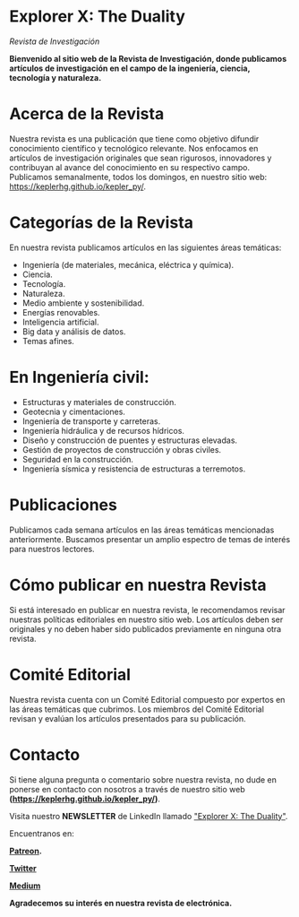 # Explorer X: The Duality
_Revista de Investigación_

**Bienvenido al sitio web de la Revista de Investigación, donde publicamos artículos de investigación en el campo de la ingeniería, ciencia, tecnología y naturaleza.**

# Acerca de la Revista
Nuestra revista es una publicación que tiene como objetivo difundir conocimiento científico y tecnológico relevante. Nos enfocamos en artículos de investigación originales que sean rigurosos, innovadores y contribuyan al avance del conocimiento en su respectivo campo.
Publicamos semanalmente, todos los domingos, en nuestro sitio web: https://keplerhg.github.io/kepler_py/.

# Categorías de la Revista
En nuestra revista publicamos artículos en las siguientes áreas temáticas:

- Ingeniería (de materiales, mecánica, eléctrica y química).
- Ciencia.
- Tecnología.
- Naturaleza.
- Medio ambiente y sostenibilidad.
- Energías renovables.
- Inteligencia artificial.
- Big data y análisis de datos.
- Temas afines.

# En Ingeniería civil:

- Estructuras y materiales de construcción.
- Geotecnia y cimentaciones.
- Ingeniería de transporte y carreteras.
- Ingeniería hidráulica y de recursos hídricos.
- Diseño y construcción de puentes y estructuras elevadas.
- Gestión de proyectos de construcción y obras civiles.
- Seguridad en la construcción.
- Ingeniería sísmica y resistencia de estructuras a terremotos.


# Publicaciones
Publicamos cada semana artículos en las áreas temáticas mencionadas anteriormente. Buscamos presentar un amplio espectro de temas de interés para nuestros lectores.

# Cómo publicar en nuestra Revista
Si está interesado en publicar en nuestra revista, le recomendamos revisar nuestras políticas editoriales en nuestro sitio web. Los artículos deben ser originales y no deben haber sido publicados previamente en ninguna otra revista.

# Comité Editorial
Nuestra revista cuenta con un Comité Editorial compuesto por expertos en las áreas temáticas que cubrimos.
Los miembros del Comité Editorial revisan y evalúan los artículos presentados para su publicación.

# Contacto
Si tiene alguna pregunta o comentario sobre nuestra revista, no dude en ponerse en contacto con nosotros a través de nuestro sitio web **(https://keplerhg.github.io/kepler_py/)**.


Visita nuestro **NEWSLETTER** de LinkedIn llamado ["Explorer X: The Duality"](https://www.linkedin.com/build-relation/newsletter-follow?entityUrn=7041250196361482240).


Encuentranos en:

**[Patreon](https://www.patreon.com/kepler_ai).**

**[Twitter](https://twitter.com/kepler_py)**

**[Medium](https://medium.com/@kepler.huaynate)**

**Agradecemos su interés en nuestra revista de electrónica.**
